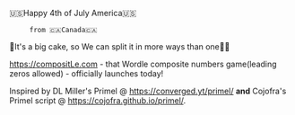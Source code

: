 🇺🇸Happy 4th of July America🇺🇸

         from 🇨🇦Canada🇨🇦
🎵It's a big cake, so We can split it in more ways than one🎂🎵


https://compositLe.com - that Wordle composite numbers game(leading zeros allowed) - officially launches today!

Inspired by DL Miller's Primel @ https://converged.yt/primel/ <b>and</b> Cojofra's Primel script @ https://cojofra.github.io/primel/.


